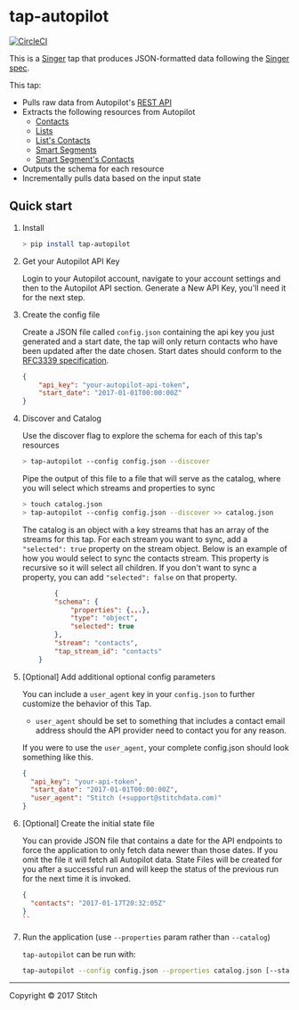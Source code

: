 # tap-autopilot

[![CircleCI](https://circleci.com/gh/singer-io/tap-autopilot.svg?style=svg)](https://circleci.com/gh/singer-io/tap-autopilot)

This is a [Singer](https://singer.io) tap that produces JSON-formatted data following the [Singer spec](https://github.com/singer-io/getting-started/blob/master/SPEC.md).

This tap:
- Pulls raw data from Autopilot's [REST API](http://docs.autopilot.apiary.io/)
- Extracts the following resources from Autopilot
  - [Contacts](http://docs.autopilot.apiary.io/#reference/api-methods/get-all-contacts/get-all-contacts)
  - [Lists](http://docs.autopilot.apiary.io/#reference/api-methods/lists/get-list-of-lists)
  - [List's Contacts](http://docs.autopilot.apiary.io/#reference/api-methods/get-contacts-on-list/get-contacts-on-list)
  - [Smart Segments](http://docs.autopilot.apiary.io/#reference/api-methods/smart-segments/get-list-of-smart-segments)
  - [Smart Segment's Contacts](http://docs.autopilot.apiary.io/#reference/api-methods/get-contacts-on-smart-segment/get-contacts-on-smart-segment)
- Outputs the schema for each resource
- Incrementally pulls data based on the input state
## Quick start

1. Install

    ```bash
    > pip install tap-autopilot
    ```

2. Get your Autopilot API Key

    Login to your Autopilot account, navigate to your account settings and then to the Autopilot API section. Generate a New API Key, you'll need it for the next step.

3. Create the config file

    Create a JSON file called `config.json` containing the api key you just generated and a start date, the tap will only return contacts who have been updated after the date chosen.
    Start dates should conform to the [RFC3339 specification](https://www.ietf.org/rfc/rfc3339.txt).

    ```json
    {
        "api_key": "your-autopilot-api-token",
        "start_date": "2017-01-01T00:00:00Z"
    }
    ```

4. Discover and Catalog

    Use the discover flag to explore the schema for each of this tap's resources

    ```bash
    > tap-autopilot --config config.json --discover
    ```

    Pipe the output of this file to a file that will serve as the catalog, where you will select which streams and properties to sync

    ```bash
    > touch catalog.json
    > tap-autopilot --config config.json --discover >> catalog.json
    ```

    The catalog is an object with a key streams that has an array of the streams for this tap. For each stream you want to sync, add a `"selected": true` property on the stream object. Below is an example of how you would select to sync the contacts stream. This property is recursive so it will select all children. If you don't want to sync a property, you can add `"selected": false` on that property.

    ```json
            {
            "schema": {
                "properties": {...},
                "type": "object",
                "selected": true
            },
            "stream": "contacts",
            "tap_stream_id": "contacts"
        }
    ```

5. [Optional] Add additional optional config parameters

    You can include a `user_agent` key in your `config.json` to further customize the behavior of this Tap.
    - `user_agent` should be set to something that includes a contact email address should the API provider need to contact you for any reason.

    If you were to use the `user_agent`, your complete config.json should look something like this.

    ```json
    {
      "api_key": "your-api-token",
      "start_date": "2017-01-01T00:00:00Z",
      "user_agent": "Stitch (+support@stitchdata.com)"
    }
    ```

6. [Optional] Create the initial state file

    You can provide JSON file that contains a date for the API endpoints
    to force the application to only fetch data newer than those dates.
    If you omit the file it will fetch all Autopilot data. State Files will be created for you after a successful run and will keep the status of the previous run for the next time it is invoked.

    ```json
    {
      "contacts": "2017-01-17T20:32:05Z"
    }
    ``

7. Run the application (use `--properties` param rather than `--catalog`)

    `tap-autopilot` can be run with:

    ```bash
    tap-autopilot --config config.json --properties catalog.json [--state state.json]
    ```

---

Copyright &copy; 2017 Stitch
